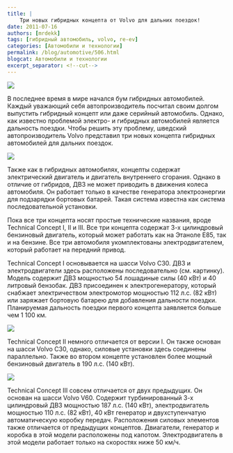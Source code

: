 ```yaml
---
title: |
    Три новых гибридных концепта от Volvo для дальних поездок!
date: 2011-07-16
authors: [mrdekk]
tags: [гибридный автомобиль, volvo, re-ev]
categories: [Автомобили и технологии]
permalink: /blog/automotive/506.html
blogcat: Автомобили и технологии
excerpt_separator: <!--cut-->
---
```



![](http://itw66.ru/uploads/images/00/00/01/2011/07/16/9a71ef.jpg)


В последнее время в мире начался бум гибридных автомобилей. Каждый уважающий себя автопроизводитель посчитал своим долгом выпустить гибридный концепт или даже серийный автомобиль. Однако, как известно проблемой электро- и гибридных автомобилей является дальность поездки. Чтобы решить эту проблему, шведский автопроизводитель Volvo представил три новых концепта гибридных автомобилей для дальних поездок. 


<!--cut-->



![](http://itw66.ru/uploads/images/00/00/01/2011/07/16/1dceef.jpg)


Также как в гибридных автомобилях, концепты содержат электрический двигатель и двигатель внутреннего сгорания. Однако в отличие от гибридов, ДВЗ не может приводить в движения колеса автомобиля. Он работает только в качестве генератора электроэнергии для подзарядки бортовых батарей. Такая система известна как система последовательной установки.

Пока все три концепта носят простые технические названия, вроде Technical Concept I, II и III. Все три концепта содержат 3-х цилиндровый бензиновый двигатель, который может работать как на Этаноле Е85, так и на бензине. Все три автомобиля укомплектованы электродвигателем, который работает на передний привод. 

Technical Concept I основывается на шасси Volvo C30. ДВЗ и электродвигатели здесь расположены последовательно (см. картинку). Модель содержит ДВЗ мощностью 54 лошадиные силы (40 кВт) и 40 литровый бензобак. ДВЗ присоединен к электрогенератору, который снабжает электричеством электромотор мощностью 112 л.с. (82 кВт) или заряжает бортовую батарею для добавления дальности поездки. Планируемая дальность поездки первого концепта заявляется больше чем 1 100 км.


![](http://itw66.ru/uploads/images/00/00/01/2011/07/16/ab0c73.jpg)


Technical Concept II немного отличается от версии I. Он также основан на шасси Volvo C30, однако, силовые установки здесь соединены параллельно. Также во втором концепте установлен более мощный бензиновый двигатель в 190 л.с. (140 кВт).


![](http://itw66.ru/uploads/images/00/00/01/2011/07/16/5e77e7.jpg)


Technical Concept III совсем отличается от двух предыдущих. Он основан на шасси Volvo V60. Содержит турбинированный 3-х цилиндровый ДВЗ мощностью 187 л.с. (140 кВт), электродвигатель мощностью 110 л.с. (82 кВт), 40 кВт генератор и двухступенчатую автоматическую коробку передач. Расположения силовых элементов также отличается от предыдущих концептов. Двиагатели, генератор и коробка в этой модели расположены под капотом. Электродвигатель в этой модели работает только на скоростях ниже 50 км/ч.
